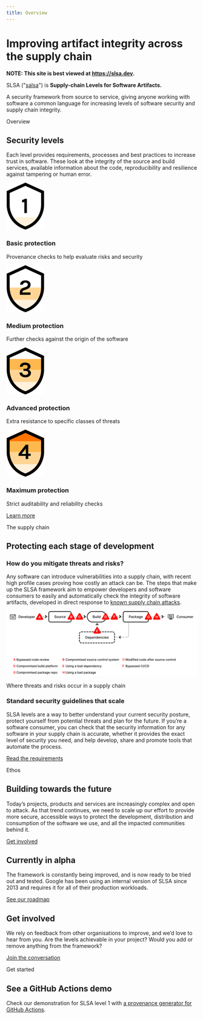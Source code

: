 ```yaml
---
title: Overview
---
```

# Improving artifact integrity across the supply chain

<!--{% if false %}-->

**NOTE: This site is best viewed at https://slsa.dev.**

<!--{% endif %}-->

<span class="subtitle">

SLSA ("[salsa](https://www.google.com/search?q=how+to+pronounce+salsa)") is **Supply-chain Levels for Software Artifacts.**

A security framework from source to service, giving anyone working with software a common language for increasing levels of software security and supply chain integrity.

</span>

<!-- Levels overview -->
<section class="breakout">

<div class="wrapper">
<span class="subtitle flushed">Overview</span>

## Security levels

Each level provides requirements, processes and best practices to increase trust in software. These look at the integrity of the source and build services, available information about the code, reproducibility and resilience against tampering or human error.

<div class="level-icons m-b-l m-t-xl">

<div class="level">

<div class="level-badge">

![Level 1](images/levelBadge1.svg)

</div>

### Basic protection

Provenance checks to help evaluate risks and security

</div>

<div class="level">

<div class="level-badge">

![Level 2](images/levelBadge2.svg)

</div>

### Medium protection

Further checks against the origin of the software

</div>

<div class="level">

<div class="level-badge">

![Level 3](images/levelBadge3.svg)

</div>

### Advanced protection

Extra resistance to specific classes of threats

</div>
<div class="level">

<div class="level-badge">

![Level 4](images/levelBadge4.svg)

</div>

### Maximum protection

Strict auditability and reliability checks

</div>

</div>

<div class="buttons-horizontal">

<div class="pseudo-button">

[Learn more](levels.md)

</div>

</div>

</div>

</section>

</section>

<!-- Supply chain diagram -->
<section class="content-block">
<span class="subtitle flushed">The supply chain</span>

## Protecting each stage of development

<div class="m-b-l">

### How do you mitigate threats and risks?

Any software can introduce vulnerabilities into a supply chain, with recent high profile cases proving how costly an attack can be. The steps that make up the SLSA framework aim to empower developers and software consumers to easily and automatically check the integrity of software artifacts, developed in direct response to [known supply chain attacks](levels.md#threats).

</div>

<!-- System threats diagram -->
<div class="diagram-wrapper">

<div class="diagram">

![Supply Chain Threats](images/supply-chain-threats.svg)

</div>

<div class="annotation m-t-s">
Where threats and risks occur in a supply chain
</div>

</div>

<div class="m-t-xl">

### Standard security guidelines that scale

SLSA levels are a way to better understand your current security posture, protect yourself from potential threats and plan for the future. If you’re a software consumer, you can check that the security information for any software in your supply chain is accurate, whether it provides the exact level of security you need, and help develop, share and promote tools that automate the process.

<div class="pseudo-button m-t-l">

[Read the requirements](requirements.md)

</div>

</div>

</section>
<!-- Future -->
<section class="breakout">

<div class="wrapper">
<span class="subtitle flushed">Ethos</span>

## Building towards the future

<span class="subtitle">
Today’s projects, products and services are increasingly complex and open to attack. As that trend continues, we need to scale up our effort to provide more secure, accessible ways to protect the development, distribution and consumption of the software we use, and all the impacted communities behind it.
</span>

<div class="pseudo-button m-t-l">

[Get involved](getinvolved.md)

</div>

</div>

</section>

<!-- Two column wrap-up -->
<section class="col-2 content-block">
<span>

## Currently in alpha

The framework is constantly being improved, and is now ready to be tried out and tested. Google has been using an internal version of SLSA since 2013 and requires it for all of their production workloads.

<div class="pseudo-button m-t-l">

[See our roadmap](roadmap.md)

</div>
</span>

<span>

## Get involved

We rely on feedback from other organisations to improve, and we’d love to hear from you. Are the levels achievable in your project? Would you add or remove anything from the framework?

<div class="pseudo-button m-t-l">

[Join the conversation](getinvolved.md)

</div>

</span>
</section>

<!-- Future -->
<section class="breakout">

<div class="wrapper">
<span class="subtitle flushed">Get started</span>

## See a GitHub Actions demo

Check our demonstration for SLSA level 1 with [a provenance generator for GitHub Actions](https://github.com/slsa-framework/github-actions-demo).

</div>

</section>
